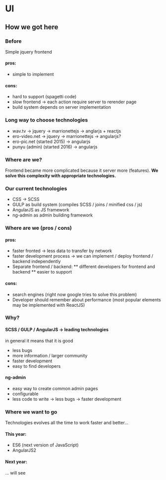 # UI

## How we got here

### Before
Simple jquery frontend

#### pros:
* simple to implement

#### cons:
* hard to support (spagetti code)
* slow frontend → each action require server to rerender page
* build system depends on server implementation

### Long way to choose technologies
* wav.tv → jquery → marrionettejs → anglarjs + reactjs
* ero-video.net → jquery → marrionettejs → angularjs?
* ero-pic.net (started 2015) → angularjs
* punyu (admin) (started 2016) → angularjs

### Where are we?
Frontend became more complicated because it server more (features).
**We solve this complexity with appropriate technologies.**

### Our current technologies
* CSS → SCSS
* GULP as build system (compiles SCSS / joins / minified css / js)
* AngularJS as JS framework
* ng-admin as admin building framework

### Where are we (pros / cons)
#### pros:
* faster fronted → less data to transfer by network
* faster development process → we can implement / deploy frontend / backend independently
* Separate frontend / backend:
** different developers for frontend and backend
** easier to support

#### cons:
* search engines (right now google tries to solve this problem)
* Developer should remember about performance (most popular elements may be implemented with ReactJS)


### Why?
#### SCSS / GULP / AngularJS → leading technologies
in general it means that it is good
* less bugs
* more information / larger community
* faster development
* easy to find developers

#### ng-admin
* easy way to create common admin pages
* configurable
* less code to write → less bugs → faster development

### Where we want to go
Technologies evolves all the time to work faster and better...

#### This year:
* ES6 (next version of JavaScript)
* AngularJS2

#### Next year:
… will see